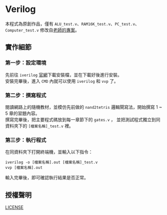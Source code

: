 # Verilog

本程式為原創作品，僅有 `ALU_test.v`、`RAM16K_test.v`、`PC_test.v`、`Computer_test.v` 修改自[老師的專案](https://gitlab.com/cccnqu111/co/-/tree/master/verilog/02-nand2tetris)。

## 實作細節

### 第一步：設定環境

先前往 `iverilog` [官網](https://bleyer.org/icarus/)下載安裝檔，並在下載好後進行安裝。  
安裝完畢後，進入 `CMD` 內就可以使用 `iverilog` 和 `vvp` 了。

### 第二步：撰寫程式

閱讀網路上的隨機教材，並模仿先前做的 `nand2tetris` 邏輯閘寫法，開始撰寫 1 ~ 5 章的習題內容。  
撰寫完畢後，把主要程式碼放到每一章節下的 `gates.v` ， 並把測試程式獨立到同資料夾下的 `[檔案名稱]_test.v` 裡。

### 第三步：執行程式

在同資料夾下打開終端機，並輸入以下指令：
```
iverilog -o [檔案名稱].out [檔案名稱]_test.v
vvp [檔案名稱].out
```
輸入完畢後，即可確認執行結果是否正常。

## 授權聲明

[LICENSE](https://github.com/LeeYi-user/co111a/tree/main/verilog/LICENSE)
